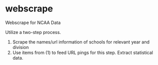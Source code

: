 # webscrape
Webscrape for NCAA Data

Utilize a two-step process.
1) Scrape the names/url information of schools for relevant year and division
2) Use items from (1) to feed URL pings for this step. Extract statistical data.
